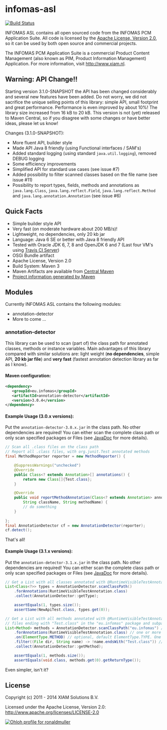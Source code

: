 # infomas-asl

[![Build Status](https://secure.travis-ci.org/rmuller/infomas-asl.png)](http://travis-ci.org/rmuller/infomas-asl)

INFOMAS ASL contains all open sourced code from the INFOMAS PCM Application Suite. All code is licensed by the [Apache License, Version 2.0](http://www.apache.org/licenses/LICENSE-2.0), so it can be used by both open source and commercial projects.

The INFOMAS PCM Application Suite is a commercial Product Content Management (also known as PIM, Product Information Management) Application. For more information, visit http://www.xiam.nl.

## Warning: API Change!!
Starting version 3.1.0-SNAPSHOT the API has been changed considerably and several new features 
have been added. Do not worry, we did not sacrifice the unique selling points of this library:
simple API, small footprint and great performance. Performance is even improved by about 10%! 
The library size increased from 16 kB to 20 kB.
This version is not (yet) released to Maven Central, so if you disagree with some changes or 
have better ideas, please let us know!

Changes (3.1.0-SNAPSHOT):
+ More fluent API, builder style
+ Made API Java 8 friendly (using Functional interfaces / SAM's)
+ Added standard logging (using standard `java.util.logging`), removed DEBUG logging
+ Some efficiency improvements
+ Simplified API for standard use cases (see issue #7)
+ Added possibility to filter scanned classes based on the file name (see issue #11)
+ Possibility to report types, fields, methods and annotations as `java.lang.Class`, `java.lang.reflect.Field`, `java.lang.reflect.Method` and `java.lang.annotation.Annotation` (see issue #6)

## Quick Facts
+ Simple builder style API
+ Very fast (on moderate hardware about 200 MB/s)!
+ Lightweight, no dependencies, only 20 kb jar
+ Language: Java 6 SE or better with Java 8 friendly API
+ Tested with Oracle JDK 6, 7, 8 and OpenJDK 6 and 7 (Last four VM's using 
  [Travis CI Server](https://travis-ci.org/))
+ OSGi Bundle artifact
+ Apache License, Version 2.0
+ Build System: Maven 3
+ Maven Artifacts are available from [Central Maven](http://search.maven.org/#search%7Cga%7C1%7Cinfomas)
+ [Project information generated by Maven](http://rmuller.github.io/infomas-asl/)

## Modules
Currently INFOMAS ASL contains the following modules:

+ annotation-detector
+ More to come ...

### annotation-detector
This library can be used to scan (part of) the class path for annotated classes, methods or 
instance variables.
Main advantages of this library compared with similar solutions are: light weight 
(**no dependencies**, simple API, **20 kb jar file**) and **very fast** 
(fastest annotation detection library as far as I know).

#### Maven configuration:

``` xml
<dependency>
   <groupId>eu.infomas</groupId>
   <artifactId>annotation-detector</artifactId>
   <version>3.0.4</version>
</dependency>
```

#### Example Usage (3.0.x versions):
Put the `annotation-detector-3.0.x.jar` in the class path. No other dependencies are required!
You can either scan the complete class path or only scan specified packages or Files
(see [JavaDoc](http://rmuller.github.io/infomas-asl/annotation-detector/apidocs/index.html) 
for more details).

``` java
// Scan all .class files on the class path
// Report all .class files, with org.junit.Test annotated methods
final MethodReporter reporter = new MethodReporter() {

    @SuppressWarnings("unchecked")
    @Override
    public Class<? extends Annotation>[] annotations() {
        return new Class[]{Test.class};
    }

    @Override
    public void reportMethodAnnotation(Class<? extends Annotation> annotation,
        String className, String methodName) {
        // do something
    }
    
};
final AnnotationDetector cf = new AnnotationDetector(reporter);
cf.detect();
```

That's all!

#### Example Usage (3.1.x versions):
Put the `annotation-detector-3.1.x.jar` in the class path. No other dependencies are required!
You can either scan the complete class path or only scan specified packages or Files
(see [JavaDoc](http://rmuller.github.io/infomas-asl/annotation-detector/apidocs/index.html) 
for more details).

``` java
// Get a List with all classes annotated with @RuntimeVisibleTestAnnotation (Java 8 syntax)
List<Class<?>> types = AnnotationDetector.scanClassPath()
    .forAnnotations(RuntimeVisibleTestAnnotation.class)
    .collect(AnnotationDetector::getType);

    assertEquals(1, types.size());
    assertSame(NewApiTest.class, types.get(0));

// Get a List with all methods annotated with @RuntimeVisibleTestAnnotation, excluding
// files ending with "Test.class" in the "eu.infomas" package and subpackages (Java 8 syntax)
List<Method> methods = AnnotationDetector.scanClassPath("eu.infomas") // or: scanFiles(File... files)
    .forAnnotations(RuntimeVisibleTestAnnotation.class) // one or more annotations
    .on(ElementType.METHOD) // optional, default ElementType.TYPE. One ore more element types
    .filter((File dir, String name) -> !name.endsWith("Test.class")) // optional, default all *.class files
    .collect(AnnotationDetector::getMethod);

    assertEquals(1, methods.size());
    assertEquals(void.class, methods.get(0).getReturnType());
```

Even simpler, isn't it?

## License

Copyright (c) 2011 - 2014 XIAM Solutions B.V.

Licensed under the Apache License, Version 2.0: http://www.apache.org/licenses/LICENSE-2.0

[![Ohloh profile for ronaldmuller](https://www.ohloh.net/accounts/224392/widgets/account_tiny.gif)](https://www.ohloh.net/accounts/224392?ref=Tiny)
